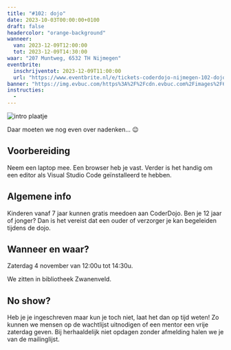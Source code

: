 ```yaml
---
title: "#102: dojo"
date: 2023-10-03T00:00:00+0100
draft: false
headercolor: "orange-background"
wanneer: 
  van: 2023-12-09T12:00:00
  tot: 2023-12-09T14:30:00
waar: "207 Muntweg, 6532 TH Nijmegen"
eventbrite:
  inschrijventot: 2023-12-09T11:00:00
  url: "https://www.eventbrite.nl/e/tickets-coderdojo-nijmegen-102-dojo-731383296127"
banner: "https://img.evbuc.com/https%3A%2F%2Fcdn.evbuc.com%2Fimages%2F612222689%2F187233351803%2F1%2Foriginal.20231003-180237?h=200&w=450&auto=format%2Ccompress&q=75&sharp=10&rect=0%2C199%2C480%2C240&s=a31222cc7957fc376b8527432e55bb42"
instructies:
  - 
---
```


![intro plaatje](https://img.evbuc.com/https%3A%2F%2Fcdn.evbuc.com%2Fimages%2F612222689%2F187233351803%2F1%2Foriginal.20231003-180237?h=200&w=450&auto=format%2Ccompress&q=75&sharp=10&rect=0%2C199%2C480%2C240&s=a31222cc7957fc376b8527432e55bb42)



Daar moeten we nog even over nadenken... 😉

<!--more-->


## Voorbereiding

Neem een laptop mee. Een browser heb je vast. Verder is het handig om een editor als Visual Studio Code geïnstalleerd te hebben.
## Algemene info

Kinderen vanaf 7 jaar kunnen gratis meedoen aan CoderDojo. Ben je 12 jaar of jonger? Dan is het vereist dat een ouder of verzorger je kan begeleiden tijdens de dojo.
## <strong>Wanneer en waar?</strong>

Zaterdag 4 november van 12:00u tot 14:30u.

We zitten in bibliotheek Zwanenveld.
## <strong>No show?</strong>

Heb je je ingeschreven maar kun je toch niet, laat het dan op tijd weten! Zo kunnen we mensen op de wachtlijst uitnodigen of een mentor een vrije zaterdag geven. Bij herhaaldelijk niet opdagen zonder afmelding halen we je van de mailinglijst.